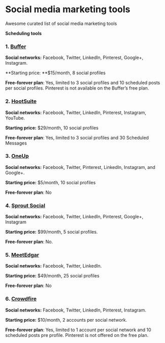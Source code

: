 # Social media marketing tools
Awesome curated list of social media marketing tools

**Scheduling tools**

### 1. [Buffer](https://buffer.com/)

**Social networks:** Facebook, Twitter, LinkedIn, Pinterest, Google+, Instagram.

**Starting price: **$15/month, 8 social profiles

**Free-forever plan**: Yes, limited to 3 social profiles and 10 scheduled posts per social profiles. Pinterest is not available on the Buffer’s free plan.

### 2. [HootSuite](https://hootsuite.com/)

**Social networks:** Facebook, Twitter, LinkedIn, Pinterest, Instagram, YouTube.

**Starting price:** $29/month, 10 social profiles

**Free-forever plan**: Yes, limited to 3 social profiles and 30 Scheduled Messages

### 3. [OneUp](https://www.oneupapp.io)

**Social networks:** Facebook, Twitter, Pinterest, LinkedIn, Instagram, and Google+.

**Starting price:** $5/month, 10 social profiles

**Free-forever plan**: No

### 4. [Sprout Social](https://sproutsocial.com/)

**Social networks:** Facebook, Twitter, LinkedIn, Pinterest, Google+, Instagram

**Starting price:** $99/month, 5 social profiles.

**Free-forever plan**: No.

### 5. [MeetEdgar](https://meetedgar.com/)

**Social networks:** Facebook, Twitter, LinkedIn.

**Starting price:** $49/month, 25 social profiles

**Free-forever plan**: No

### 6. [Crowdfire](https://www.crowdfireapp.com/)

**Social networks:** Facebook, Twitter, LinkedIn, Pinterest, Instagram.

**Starting price:** $10/month, 2 accounts per social network.

**Free-forever plan**: Yes, limited to 1 account per social network and 10 scheduled posts pre profile. Pinterest is not offered on the free plan.


